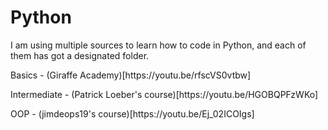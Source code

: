 # Python

I am using multiple sources to learn how to code in Python, and each of them has got a designated folder.

<p>Basics - (Giraffe Academy)[https://youtu.be/rfscVS0vtbw]</p>
<p>Intermediate - (Patrick Loeber's course)[https://youtu.be/HGOBQPFzWKo]</p>
<p>OOP - (jimdeops19's course)[https://youtu.be/Ej_02ICOIgs]</p>